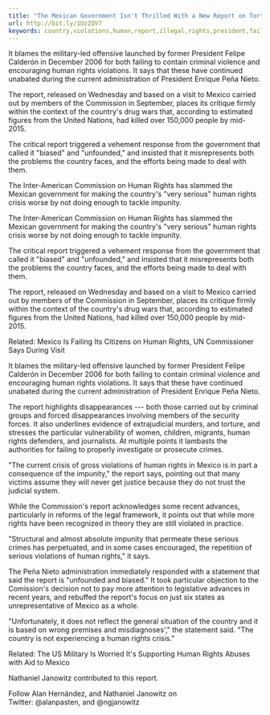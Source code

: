 ```yaml
---
title: "The Mexican Government Isn't Thrilled With a New Report on Torture and Illegal Killings"
url: http://bit.ly/1UzZOV7
keywords: country,violations,human,report,illegal,rights,president,failing,serious,thrilled,torture,countrys,mexican,killings,isnt,mexico
---
```

It blames the military-led offensive launched by former President Felipe Calderón in December 2006 for both failing to contain criminal violence and encouraging human rights violations. It says that these have continued unabated during the current administration of President Enrique Peña Nieto.

The report, released on Wednesday and based on a visit to Mexico carried out by members of the Commission in September, places its critique firmly within the context of the country\'s drug wars that, according to estimated figures from the United Nations, had killed over 150,000 people by mid-2015.

The critical report triggered a vehement response from the government that called it \"biased\" and \"unfounded,\" and insisted that it misrepresents both the problems the country faces, and the efforts being made to deal with them.

The Inter-American Commission on Human Rights has slammed the Mexican government for making the country\'s \"very serious\" human rights crisis worse by not doing enough to tackle impunity.

The Inter-American Commission on Human Rights has slammed the Mexican government for making the country\'s \"very serious\" human rights crisis worse by not doing enough to tackle impunity.

The critical report triggered a vehement response from the government that called it \"biased\" and \"unfounded,\" and insisted that it misrepresents both the problems the country faces, and the efforts being made to deal with them.

The report, released on Wednesday and based on a visit to Mexico carried out by members of the Commission in September, places its critique firmly within the context of the country\'s drug wars that, according to estimated figures from the United Nations, had killed over 150,000 people by mid-2015.

Related: Mexico Is Failing Its Citizens on Human Rights, UN Commissioner Says During Visit

It blames the military-led offensive launched by former President Felipe Calderón in December 2006 for both failing to contain criminal violence and encouraging human rights violations. It says that these have continued unabated during the current administration of President Enrique Peña Nieto.

The report highlights disappearances --- both those carried out by criminal groups and forced disappearances involving members of the security forces. It also underlines evidence of extrajudicial murders, and torture, and stresses the particular vulnerability of women, children, migrants, human rights defenders, and journalists. At multiple points it lambasts the authorities for failing to properly investigate or prosecute crimes. 

\"The current crisis of gross violations of human rights in Mexico is in part a consequence of the impunity,\" the report says, pointing out that many victims assume they will never get justice because they do not trust the judicial system.

While the Commission\'s report acknowledges some recent advances, particularly in reforms of the legal framework, it points out that while more rights have been recognized in theory they are still violated in practice.

\"Structural and almost absolute impunity that permeate these serious crimes has perpetuated, and in some cases encouraged, the repetition of serious violations of human rights,\" it says.

The Peña Nieto administration immediately responded with a statement that said the report is \"unfounded and biased.\" It took particular objection to the Comission\'s decision not to pay more attention to legislative advances in recent years, and rebuffed the report\'s focus on just six states as unrepresentative of Mexico as a whole. 

\"Unfortunately, it does not reflect the general situation of the country and it is based on wrong premises and misdiagnoses\',\" the statement said. \"The country is not experiencing a human rights crisis.\"

Related: The US Military Is Worried It\'s Supporting Human Rights Abuses with Aid to Mexico

Nathaniel Janowitz contributed to this report.

Follow Alan Hernández, and Nathaniel Janowitz on Twitter: \@alanpasten, and \@ngjanowitz
